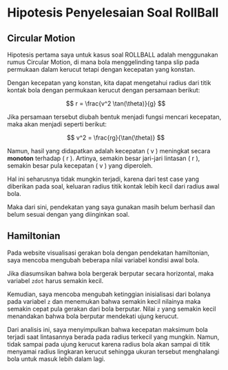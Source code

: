 # Hipotesis Penyelesaian Soal RollBall

## Circular Motion

Hipotesis pertama saya untuk kasus soal ROLLBALL adalah menggunakan rumus Circular Motion, di mana bola menggelinding tanpa slip pada permukaan dalam kerucut tetapi dengan kecepatan yang konstan.

Dengan kecepatan yang konstan, kita dapat mengetahui radius dari titik kontak bola dengan permukaan kerucut dengan persamaan berikut:

$$ r = \frac{v^2 \tan(\theta)}{g} $$

Jika persamaan tersebut diubah bentuk menjadi fungsi mencari kecepatan, maka akan menjadi seperti berikut:

$$ v^2 = \frac{rg}{\tan(\theta)} $$

Namun, hasil yang didapatkan adalah kecepatan \( v \) meningkat secara **monoton** terhadap \( r \). Artinya, semakin besar jari-jari lintasan \( r \), semakin besar pula kecepatan \( v \) yang diperoleh.

Hal ini seharusnya tidak mungkin terjadi, karena dari test case yang diberikan pada soal, keluaran radius titik kontak lebih kecil dari radius awal bola.

Maka dari sini, pendekatan yang saya gunakan masih belum berhasil dan belum sesuai dengan yang diinginkan soal.

## Hamiltonian

Pada website visualisasi gerakan bola dengan pendekatan hamiltonian, saya mencoba mengubah beberapa nilai variabel kondisi awal bola.

Jika diasumsikan bahwa bola bergerak berputar secara horizontal, maka variabel `zdot` harus semakin kecil.

Kemudian, saya mencoba mengubah ketinggian inisialisasi dari bolanya pada variabel `z` dan menemukan bahwa semakin kecil nilainya maka semakin cepat pula gerakan dari bola berputar. Nilai `z` yang semakin kecil menandakan bahwa bola berputar mendekati ujung kerucut.

Dari analisis ini, saya menyimpulkan bahwa kecepatan maksimum bola terjadi saat lintasannya berada pada radius terkecil yang mungkin. Namun, tidak sampai pada ujung kerucut karena radius bola akan sampai di titik menyamai radius lingkaran kerucut sehingga ukuran tersebut menghalangi bola untuk masuk lebih dalam lagi.
